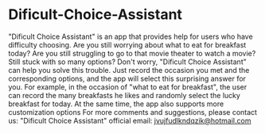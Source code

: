 # Dificult-Choice-Assistant
"Dificult Choice Assistant" is an app that provides help for users who have difficulty choosing. Are you still worrying about what to eat for breakfast today? Are you still struggling to go to that movie theater to watch a movie? Still stuck with so many options? Don't worry, "Dificult Choice Assistant" can help you solve this trouble. Just record the occasion you met and the corresponding options, and the app will select this surprising answer for you. For example, in the occasion of "what to eat for breakfast", the user can record the many breakfasts he likes and randomly select the lucky breakfast for today. At the same time, the app also supports more customization options
For more comments and suggestions, please contact us: "Dificult Choice Assistant" official email: jvujfudlkndqzik@hotmail.com
